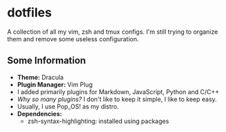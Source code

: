 # dotfiles

A collection of all my vim, zsh and tmux configs. I'm still trying to organize them and remove some useless configuration.

## Some Information

- **Theme:** Dracula
- **Plugin Manager:** Vim Plug
- I added primarily plugins for Markdown, JavaScript, Python and C/C++
- *Why so many plugins?* I don't like to keep it simple, I like to keep easy.
- Usually, I use Pop_OS! as my distro.
- **Dependencies:**
    - zsh-syntax-highlighting: installed using packages
